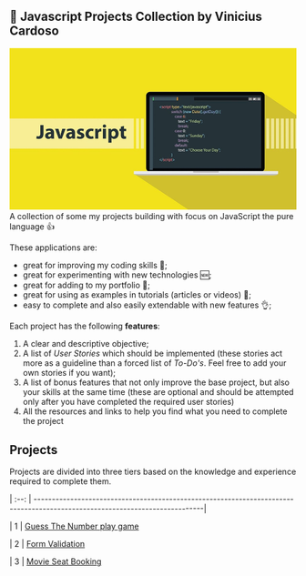 ## :ledger: Javascript Projects Collection by Vinicius Cardoso

![Javascript Vinicius Cardoso](./js-logo.png)
A collection of some my projects building with focus on JavaScript the pure language 👍

These applications are:

- great for improving my coding skills :muscle:;
- great for experimenting with new technologies 🆕;
- great for adding to my portfolio :file_folder:;
- great for using as examples in tutorials (articles or videos) :page_with_curl:;
- easy to complete and also easily extendable with new features :ok_hand:;

Each project has the following **features**:

1. A clear and descriptive objective;
2. A list of _User Stories_ which should be implemented (these stories act more as a guideline than a forced list of _To-Do's_. Feel free to add your own stories if you want);
3. A list of bonus features that not only improve the base project, but also your skills at the same time (these are optional and should be attempted only after you have completed the required user stories)
4. All the resources and links to help you find what you need to complete the project


## Projects

Projects are divided into three tiers based on the knowledge and experience
required to complete them.
                                                                                                                                               
| :--: | ----------------------------------------------------------------------------------------------------------------------------|

|  1   | [Guess The Number play game](https://codepen.io/cerebrovinny/pen/poyvXmZ)

|  2   | [Form Validation](https://codepen.io/cerebrovinny/pen/xxVbovK)

|  3   | [Movie Seat Booking](https://codepen.io/cerebrovinny/pen/LYNGPEZ)